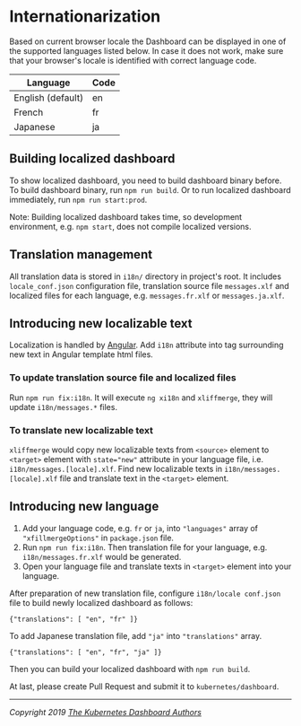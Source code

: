 # Internationarization

Based on current browser locale the Dashboard can be displayed in one of the supported languages listed below. In case it does not work, make sure that your browser's locale is identified with correct language code.

| Language          | Code |
--------------------|------|
| English (default) | en   |
| French            | fr   |
| Japanese          | ja   |

## Building localized dashboard

To show localized dashboard, you need to build dashboard binary before.
To build dashboard binary, run `npm run build`. Or to run localized dashboard immediately, run `npm run start:prod`.

Note: Building localized dashboard takes time, so development environment, e.g. `npm start`, does not compile localized versions.

## Translation management

All translation data is stored in `i18n/` directory in project's root. It includes `locale_conf.json` configuration file, translation source file `messages.xlf` and localized files for each language, e.g. `messages.fr.xlf` or `messages.ja.xlf`.

## Introducing new localizable text

Localization is handled by [Angular](https://angular.io/guide/i18n).
Add `i18n` attribute into tag surrounding new text in Angular template html files.

### To update translation source file and localized files

Run `npm run fix:i18n`. It will execute `ng xi18n` and `xliffmerge`, they will update `i18n/messages.*` files.

### To translate new localizable text

`xliffmerge` would copy new localizable texts from `<source>` element to `<target>` element with `state="new"` attribute in your language file, i.e. `i18n/messages.[locale].xlf`.
Find new localizable texts in `i18n/messages.[locale].xlf` file and translate text in the `<target>` element.

## Introducing new language

1. Add your language code, e.g. `fr` or `ja`, into `"languages"` array of `"xfillmergeOptions"` in `package.json` file.
2. Run `npm run fix:i18n`. Then translation file for your language, e.g. `i18n/messages.fr.xlf` would be generated.
3. Open your language file and translate texts in `<target>` element into your language.

After preparation of new translation file, configure `i18n/locale conf.json` file to build newly localized dashboard as follows:

```
{"translations": [ "en", "fr" ]}
```
To add Japanese translation file, add `"ja"` into `"translations"` array.
```
{"translations": [ "en", "fr", "ja" ]}
```

Then you can build your localized dashboard with `npm run build`.

At last, please create Pull Request and submit it to `kubernetes/dashboard`.

----
_Copyright 2019 [The Kubernetes Dashboard Authors](https://github.com/kubernetes/dashboard/graphs/contributors)_
